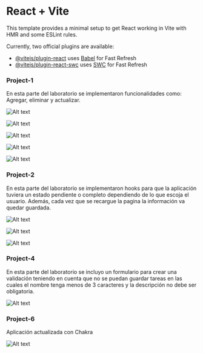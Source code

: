 # React + Vite

This template provides a minimal setup to get React working in Vite with HMR and some ESLint rules.

Currently, two official plugins are available:

- [@vitejs/plugin-react](https://github.com/vitejs/vite-plugin-react/blob/main/packages/plugin-react/README.md) uses [Babel](https://babeljs.io/) for Fast Refresh
- [@vitejs/plugin-react-swc](https://github.com/vitejs/vite-plugin-react-swc) uses [SWC](https://swc.rs/) for Fast Refresh

### Project-1

En esta parte del laboratorio se implementaron  funcionalidades como: Agregar, eliminar y actualizar.

![Alt text](img/image.png)

![Alt text](img/image-1.png)

![Alt text](img/image-2.png)

![Alt text](img/image-3.png)

![Alt text](img/image-4.png)

### Project-2

En esta parte del laboratorio se implementaron hooks para que la aplicación tuviera un estado pendiente o completo dependiendo de lo que escoja el usuario. Además, cada vez que se recargue la pagina la información va quedar guardada.

![Alt text](img/image-5.png)

![Alt text](img/image-6.png)

![Alt text](img/image-7.png)


### Project-4

En esta parte del laboratorio se incluyo un formulario para crear una validación teniendo en cuenta que no se puedan guardar tareas en las cuales el nombre tenga menos de 3 caracteres y la descripción no debe ser obligatoria.

![Alt text](img/image-8.png)


### Project-6

Aplicación actualizada con Chakra

![Alt text](img/image-9.png)

